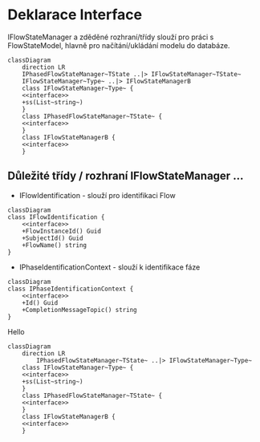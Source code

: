 # Deklarace Interface

IFlowStateManager a zděděné rozhraní/třídy slouží pro práci s FlowStateModel<TModel>, hlavně pro načítání/ukládání modelu do databáze. 

```mermaid
classDiagram
    direction LR
    IPhasedFlowStateManager~TState ..|> IFlowStateManager~TState~
    IFlowStateManager~Type~ ..|> IFlowStateManagerB 
    class IFlowStateManager~Type~ {
    <<interface>>
    +ss(List~string~)
    }
    class IPhasedFlowStateManager~TState~ {
    <<interface>>
    }
    class IFlowStateManagerB {
    <<interface>>    
    }
```

## Důležité třídy / rozhraní IFlowStateManager ...

- IFlowIdentification - slouží pro identifikaci Flow

```mermaid
classDiagram
class IFlowIdentification {
    <<interface>>
    +FlowInstanceId() Guid
    +SubjectId() Guid
    +FlowName() string    
}
```

- IPhaseIdentificationContext - slouží k identifikace fáze
  

```mermaid
classDiagram
class IPhaseIdentificationContext {
    <<interface>>
    +Id() Guid
    +CompletionMessageTopic() string
}
```
Hello
```mermaid
classDiagram
	direction LR
		IPhasedFlowStateManager~TState~ ..|> IFlowStateManager~Type~
    class IFlowStateManager~Type~ {
    <<interface>>
    +ss(List~string~)
    }
    class IPhasedFlowStateManager~TState~ {
    <<interface>>
    }
    class IFlowStateManagerB {
    <<interface>>    
    }
```
<!--stackedit_data:
eyJoaXN0b3J5IjpbMTI2NTczMjA5NCwtMTQwNTk1Njk0XX0=
-->